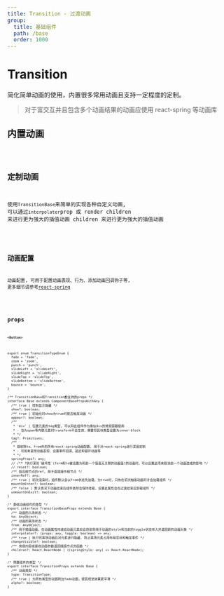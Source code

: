 ```yaml
---
title: Transition - 过渡动画
group:
  title: 基础组件
  path: /base
  order: 1000
---
```


# Transition

简化简单动画的使用，内置很多常用动画且支持一定程度的定制。

> 对于富交互并且包含多个动画结果的动画应使用 react-spring 等动画库

## 内置动画

<code src="./builtIn.tsx" />

## 定制动画

使用`TransitionBase`来简单的实现各种自定义动画, 可以通过`interpolater`prop 或 render children 来进行更为强大的插值动画 children 来进行更为强大的插值动画

<code src="./custom.tsx" />

## 动画配置

动画配置, 可用于配置动画表现、行为、添加动画回调钩子等, 更多细节请参考[react-spring](https://www.react-spring.io/)

<code src="./config.tsx" />

## props

**`<Button>`**

```tsx | pure
export enum TransitionTypeEnum {
  fade = 'fade',
  zoom = 'zoom',
  punch = 'punch',
  slideLeft = 'slideLeft',
  slideRight = 'slideRight',
  slideTop = 'slideTop',
  slideBottom = 'slideBottom',
  bounce = 'bounce',
}

/** TransitionBase和Transition都支持的props */
interface Base extends ComponentBasePropsWithAny {
  /** true | 控制显示隐藏 */
  show?: boolean;
  /** true | 初始化时show为true时是否触发动画 */
  appear?: boolean;
  /**
   * 'div' | 包裹元素的tag类型, 可以将此组件作为类似div的常规容器使用
   * - 当为span等内联元素时transform不会生效，需要将其块类型设置为inner-block
   * */
  tag?: Primitives;
  /**
   * 接收除to、from外的所有react-spring动画配置, 用于对react-spring进行深度定制
   * - 可用来更改动画表现、设置事件回调、延迟和循环动画等
   * */
  springProps?: any;
  // /** ?执行某些`破坏性`(form和to被设置为和前一个值毫无关联的动画值)的动画时，可以设置此项来取消前一个动画造成的影响 */
  // reset?: boolean;
  /** 指向根节点的ref, 用于直接操作根节点 */
  innerRef?: any;
  /** true | 初次渲染时，组件默认会以from状态先加载，为true时，只有在初次触发动画时才会加载组件 */
  mountOnEnter?: boolean;
  /** false | 默认情况下动画结束后组件依然会保持挂载，设置此属性会在过渡结束后卸载组件 */
  unmountOnExit?: boolean;
}

/* 基础动画组件的类型 */
export interface TransitionBaseProps extends Base {
  /** 动画的入场状态 */
  to: AnyObject;
  /** 动画的离场状态 */
  from: AnyObject;
  /** 用于插值动画，在动画属性传递给动画元素前会将即将用于动画的style和当前的toggle状态传入并返回新的动画对象 */
  interpolater?: (props: any, toggle: boolean) => any;
  /** true | 执行完离场动画后对元素进行隐藏, 防止离场元素占用布局空间和触发事件 */
  changeVisible?: boolean;
  /** 常规内容或接收动画参数返回插值节点的函数 */
  children?: React.ReactNode | ((springStyle: any) => React.ReactNode);
}

/* 预置组件的类型 */
export interface TransitionProps extends Base {
  /** 动画类型 */
  type: TransitionType;
  /** true | 为所有类型的动画附加fade动画，使其视觉效果更平滑 */
  alpha?: boolean;
}
```
